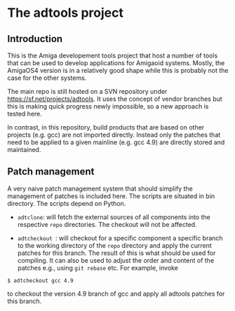 The adtools project
===================

Introduction
------------

This is the Amiga developement tools project that host a number of tools
that can be used to develop applications for Amigaoid systems. Mostly,
the AmigaOS4 version is in a relatively good shape while this is probably
not the case for the other systems.

The main repo is still hosted on a SVN repository under
https://sf.net/projects/adtools. It uses the concept of vendor branches
but this is making quick progress newly impossible, so a new approach
is tested here.

In contrast, in this repository, build products that are based on other
projects (e.g. gcc) are not imported directly. Instead only the patches
that need to be applied to a given mainline (e.g. gcc 4.9) are directly
stored and maintained.

Patch management
----------------

A very naive patch management system that should simplify the management
of patches is included here. The scripts are situated in bin directory.
The scripts depend on Python.

* ```adtclone```: will fetch the external sources of all components into
 the respective ```repo``` directories. The checkout will not be affected.

* ```adtcheckout ```: will checkout for a specific component a specific 
 branch to the working directory of the ```repo``` directory and apply 
 the current patches for this branch. The result of this is what should 
 be used for compiling. It can also be used to adjust the order and 
 content of the patches e.g., using ```git rebase``` etc. For example,
 invoke
 ```
 $ adtcheckout gcc 4.9
 ```
 to checkout the version 4.9 branch of gcc and apply all adtools patches
 for this branch.

